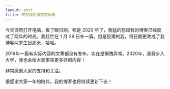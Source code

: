 ```yaml
---
layout: post
title: 庆祝我的博客两周年
---
```

今天偶然打开电脑，看了眼日期，都是 2020 年了，我猛的想起我的博客已经度过了两年的时光。我赶忙在 1 月 29 日补一篇。但是狡猾的我，将日期更改成了我博客两岁生日那天，哈哈。

2019年一篇有实际内容的文章都没有发布，实在是惭愧异常。2020年，我将步入大学，我也会给大家带来更多好的内容！

非常感谢大家的支持和关注。
<!--more-->
很感谢大家一年的陪伴。我的博客也将继续更新下去！
